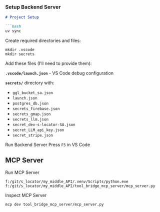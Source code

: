 ### Setup Backend Server

```markdown
# Project Setup

```bash
uv sync
```



Create required directories and files:

```
mkdir .vscode
mkdir secrets
```

Add these files (I'll need to provide them):

**`.vscode/launch.json`** - VS Code debug configuration

**`secrets/`** directory with:
- `ggl_bucket_sa.json`
- `launch.json`
- `postgres_db.json`
- `secrets_firebase.json`
- `secrets_gmap.json`
- `secrets_llm.json`
- `secret_dev-s-locator-SA.json`
- `secret_LLM_api_key.json`
- `secret_stripe.json`

Run Backend Server
Press `F5` in VS Code

## MCP Server

Run MCP Server
```
f:/git/s_locator/my_middle_API/.venv/Scripts/python.exe f:/git/s_locator/my_middle_API/tool_bridge_mcp_server/mcp_server.py
```

Inspect MCP Server
```
mcp dev tool_bridge_mcp_server/mcp_server.py
```
